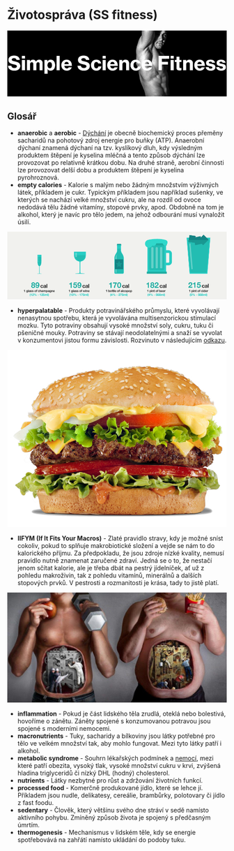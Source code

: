 # Životospráva (SS fitness)

![Simple Science Fitness](https://github.com/marxin/ss-fitness/blob/master/images/simple-science-fitness.png)

## Glosář

- **anaerobic** a **aerobic** - [Dýchání](https://cs.wikipedia.org/wiki/Bun%C4%9B%C4%8Dn%C3%A9_d%C3%BDch%C3%A1n%C3%AD) je obecně biochemický proces přeměny sacharidů na pohotový zdroj energie pro buňky (ATP). Anaerobní dýchaní znamená dýchaní na tzv. kyslíkový dluh, kdy výsledným produktem štěpení je kyselina mléčná a tento způsob dýchání lze provozovat po relativně krátkou dobu. Na druhé straně, aerobní činnosti lze provozovat delší dobu a produktem štěpení je kyselina pyrohroznová.
- **empty calories** - Kalorie s malým nebo žádným množstvím výživných látek, příkladem je cukr. Typickým příkladem jsou například sušenky, ve kterých se nachází velké množství cukru, ale na rozdíl od ovoce nedodává tělu žádné vitamíny, stopové prvky, apod. Obdobně na tom je alkohol, který je navíc pro tělo jedem, na jehož odbourání musí vynaložit úsilí.

![Alcohol Calories](https://github.com/marxin/ss-fitness/blob/master/images/alcohol-calories.png)

- **hyperpalatable** - Produkty potravinářského průmyslu, které vyvolávají nenasytnou spotřebu, která je vyvolávána multisenzorickou stimulací mozku. Tyto potraviny obsahují vysoké množství soly, cukru, tuku či pšeničné mouky. Potraviny se stávají neodolatelnými a snaží se vyvolat v konzumentovi jistou formu závislosti. Rozvinuto v následujícím [odkazu](http://www.nytimes.com/2009/06/23/health/23well.html).

![Hamburger](https://github.com/marxin/ss-fitness/blob/master/images/hamburger.jpg)

- **IIFYM (If It Fits Your Macros)** - Zlaté pravidlo stravy, kdy je možné sníst cokoliv, pokud to splňuje makrobiotické složení a vejde se nám to do kalorického příjmu. Za předpokladu, že jsou zdroje nízké kvality, nemusí pravidlo nutně znamenat zaručené zdraví. Jedná se o to, že nestačí jenom sčítat kalorie, ale je třeba dbát na pestrý jídelníček, ať už z pohledu makroživin, tak z pohledu vitamínů, minerálnů a dalších stopových prvků. V pestrosti a rozmanitosti je krása, tady to jistě platí.

![IIFYM](https://github.com/marxin/ss-fitness/blob/master/images/iifym.png)

- **inflammation** - Pokud je část lidského těla zrudlá, oteklá nebo bolestivá, hovoříme o zánětu. Záněty spojené s konzumovanou potravou jsou spojené s moderními nemocemi.
- **macronutrients** - Tuky, sacharidy a bílkoviny jsou látky potřebné pro tělo ve velkém množství tak, aby mohlo fungovat. Mezi tyto látky patří i alkohol.
- **metabolic syndrome** - Souhrn lékařských podmínek a [nemocí](https://cs.wikipedia.org/wiki/Metabolick%C3%BD_syndrom), mezi které patří obezita, vysoký tlak, vysoké množství cukru v krvi, zvýšená hladina triglyceridů či nízký DHL (hodný) cholesterol.
- **nutrients** - Látky nezbytné pro růst a zdržování životních funkcí.
- **processed food** - Komerčně produkované jídlo, které se lehce jí. Příkladem jsou nudle, delikatesy, cereálie, brambůrky, polotovary či jídlo z fast foodu.
- **sedentary** - Člověk, který většinu svého dne stráví v sedě namísto aktivního pohybu. Zmíněný způsob života je spojený s předčasným úmrtím.
- **thermogenesis** - Mechanismus v lidském těle, kdy se energie spotřebovává na zahřátí namísto ukládání do podoby tuku.
